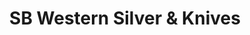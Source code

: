 ---
title: "SB Western Silver & Knives"
url: /bandera/sb-western-silver-and-knives/
shop: jewelry
---